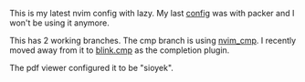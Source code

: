 This is my latest nvim config with lazy.
My last [config](https://github.com/vishal340/nvim_config) was with packer and I won't be using it anymore.

This has 2 working branches. The cmp branch is using [nvim_cmp](https://github.com/hrsh7th/nvim-cmp). I recently moved away from it to [blink.cmp](https://github.com/Saghen/blink.nvim) as the completion plugin.

The pdf viewer configured it to be "sioyek".
